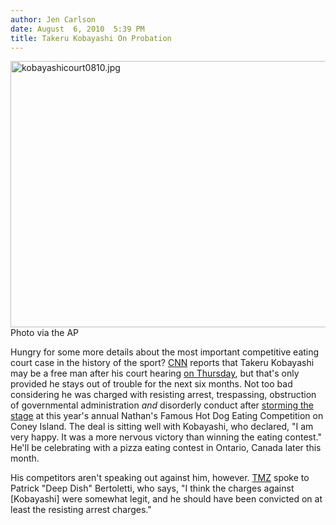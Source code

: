 ```yaml
---
author: Jen Carlson
date: August  6, 2010  5:39 PM
title: Takeru Kobayashi On Probation
---
```


<p><span class="mt-enclosure mt-enclosure-image" style="display: inline;"> <img alt="kobayashicourt0810.jpg" src="https://web.archive.org/web/20110623143210im_/http://gothamist.com/attachments/arts_jen/kobayashicourt0810.jpg" width="640" height="426" class="image-none"> </span><br>
<span class="photo_caption">Photo via the AP</span></p>

<p>Hungry for some more details about the most important competitive eating court case in the history of the sport? <a href="https://web.archive.org/web/20110623143210/http://www.cnn.com/2010/CRIME/08/05/kobayashi.hot.dog.case/?hpt=Sbin">CNN</a> reports that Takeru Kobayashi may be a free man after his court hearing <a href="https://web.archive.org/web/20110623143210/http://gothamist.com/2010/08/05/kobayashis_case_gets_dismissed.php">on Thursday</a>, but that&apos;s only provided he stays out of trouble for the next six months. Not too bad considering he was charged with resisting arrest, trespassing, obstruction of governmental administration <em>and</em> disorderly conduct after <a href="https://web.archive.org/web/20110623143210/http://gothamist.com/2010/07/04/tsunami_strikes_kobayashi_arrested.php">storming the stage</a> at this year&apos;s annual Nathan&apos;s Famous Hot Dog Eating Competition on Coney Island. The deal is sitting well with Kobayashi, who declared, &quot;I am very happy. It was a more nervous victory than winning the eating contest.&quot; He&apos;ll be celebrating with a pizza eating contest in Ontario, Canada later this month.</p>

<p>His competitors aren&apos;t speaking out against him, however. <a href="https://web.archive.org/web/20110623143210/http://www.tmz.com/2010/08/05/takeru-kobayashi-pat-deep-dish-bertoletti-nathans-hot-dog-court-competitive-eating/">TMZ</a> spoke to Patrick &quot;Deep Dish&quot; Bertoletti, who says, &quot;I think the charges against [Kobayashi] were somewhat legit, and he should have been convicted on at least the resisting arrest charges.&quot;</p>